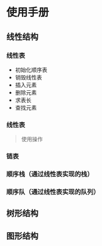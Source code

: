 # 使用手册
## 线性结构
### 线性表
* 初始化顺序表
* 销毁线性表
* 插入元素
* 删除元素
* 求表长
* 查找元素
### 线性表
> 使用操作   
### 链表
### 顺序栈（通过线性表实现的栈）
### 顺序队（通过线性表实现的队列）
## 树形结构
## 图形结构
